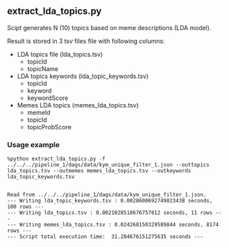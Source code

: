 
## extract_lda_topics.py

Scipt generates N (10) topics based on meme descriptions (LDA model).

Result is stored in 3 tsv files file with following columns:
  * LDA topics file (lda_topics.tsv)
    * topicId
    * topicName
  * LDA topics keywords (lda_topic_keywords.tsv)
    * topicId
    * keyword
    * keywordScore
  * Memes LDA topics  (memes_lda_topics.tsv)
    * memeId
    * topicId
    * topicProbScore


### Usage example

```
%python extract_lda_topics.py -f ../../../pipeline_1/dags/data/kym_unique_filter_1.json --outtopics lda_topics.tsv --outmemes memes_lda_topics.tsv --outkeywords lda_topic_keywords.tsv


Read from ../../../pipeline_1/dags/data/kym_unique_filter_1.json.
--- Writing lda_topic_keywords.tsv : 0.0028600692749023438 seconds, 100 rows ---
--- Writing lda_topics.tsv : 0.0021028518676757812 seconds, 11 rows ---
--- Writing memes_lda_topics.tsv : 0.024268150329589844 seconds, 8174 rows ---
--- Script total execution time:  31.204676151275635 seconds ---
```
